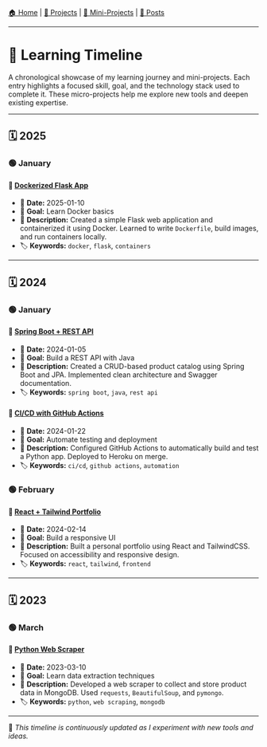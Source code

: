 ###

[🏠 Home](./index.md) | 
[🧩 Projects](./projects.md) | 
[🧪 Mini-Projects](./mini-projects.md) | 
[📰 Posts](./posts.md)

---

# 📅 Learning Timeline  

A chronological showcase of my learning journey and mini-projects. Each entry highlights a focused skill, goal, and the technology stack used to complete it. These micro-projects help me explore new tools and deepen existing expertise.

---

## 🗓️ 2025

### 🟢 January  

#### 🧠 [Dockerized Flask App](https://github.com/yourusername/project-title)
- 📅 **Date:** 2025-01-10  
- 🥅 **Goal:** Learn Docker basics  
- 📝 **Description:** Created a simple Flask web application and containerized it using Docker. Learned to write `Dockerfile`, build images, and run containers locally.  
- 🏷️ **Keywords:** `docker`, `flask`, `containers`

---

## 🗓️ 2024

### 🟢 January  

#### 🧠 [Spring Boot + REST API](https://github.com/yourusername/project-title)
- 📅 **Date:** 2024-01-05  
- 🥅 **Goal:** Build a REST API with Java  
- 📝 **Description:** Created a CRUD-based product catalog using Spring Boot and JPA. Implemented clean architecture and Swagger documentation.  
- 🏷️ **Keywords:** `spring boot`, `java`, `rest api`

#### 🧠 [CI/CD with GitHub Actions](https://github.com/yourusername/project-title)
- 📅 **Date:** 2024-01-22  
- 🥅 **Goal:** Automate testing and deployment  
- 📝 **Description:** Configured GitHub Actions to automatically build and test a Python app. Deployed to Heroku on merge.  
- 🏷️ **Keywords:** `ci/cd`, `github actions`, `automation`

### 🟢 February  

#### 🧠 [React + Tailwind Portfolio](https://github.com/yourusername/project-title)
- 📅 **Date:** 2024-02-14  
- 🥅 **Goal:** Build a responsive UI  
- 📝 **Description:** Built a personal portfolio using React and TailwindCSS. Focused on accessibility and responsive design.  
- 🏷️ **Keywords:** `react`, `tailwind`, `frontend`

---

## 🗓️ 2023

### 🟢 March  

#### 🧠 [Python Web Scraper](https://github.com/yourusername/project-title)
- 📅 **Date:** 2023-03-10  
- 🥅 **Goal:** Learn data extraction techniques  
- 📝 **Description:** Developed a web scraper to collect and store product data in MongoDB. Used `requests`, `BeautifulSoup`, and `pymongo`.  
- 🏷️ **Keywords:** `python`, `web scraping`, `mongodb`

---

🧩 *This timeline is continuously updated as I experiment with new tools and ideas.*
